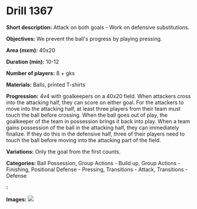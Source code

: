# Drill 1367

**Short description:**
Attack on both goals - Work on defensive substitutions.

**Objectives:**
We prevent the ball's progress by playing pressing.

**Area (mxm):**
40x20

**Duration (min):**
10-12

**Number of players:**
8 + gks

**Materials:**
Balls, printed T-shirts

**Progression:**
4v4 with goalkeepers on a 40x20 field. When attackers cross into the attacking half, they can score on either goal. For the attackers to move into the attacking half, at least three players from their team must touch the ball before crossing. When the ball goes out of play, the goalkeeper of the team in possession brings it back into play. When a team gains possession of the ball in the attacking half, they can immediately finalize. If they do this in the defensive half, three of their players need to touch the ball before moving into the attacking part of the field.

**Variations:**
Only the goal from the first counts.

**Categories:**
Ball Possession, Group Actions - Build up, Group Actions - Finishing, Positional Defense - Pressing, Transitions - Attack, Transitions - Defense

**:**


**Images:**
![](https://www.coachingfutsal.com/\images\61df6ead-de73-4a96-993d-e49195b49d12_171.png)

